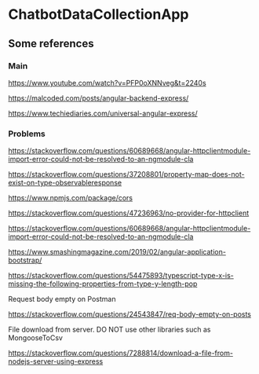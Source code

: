 # ChatbotDataCollectionApp

## Some references

### Main
https://www.youtube.com/watch?v=PFP0oXNNveg&t=2240s

https://malcoded.com/posts/angular-backend-express/

https://www.techiediaries.com/universal-angular-express/


### Problems

https://stackoverflow.com/questions/60689668/angular-httpclientmodule-import-error-could-not-be-resolved-to-an-ngmodule-cla

https://stackoverflow.com/questions/37208801/property-map-does-not-exist-on-type-observableresponse

https://www.npmjs.com/package/cors

https://stackoverflow.com/questions/47236963/no-provider-for-httpclient

https://stackoverflow.com/questions/60689668/angular-httpclientmodule-import-error-could-not-be-resolved-to-an-ngmodule-cla

https://www.smashingmagazine.com/2019/02/angular-application-bootstrap/

https://stackoverflow.com/questions/54475893/typescript-type-x-is-missing-the-following-properties-from-type-y-length-pop

Request body empty on Postman

https://stackoverflow.com/questions/24543847/req-body-empty-on-posts

File download from server. DO NOT use other libraries such as MongooseToCsv

https://stackoverflow.com/questions/7288814/download-a-file-from-nodejs-server-using-express
